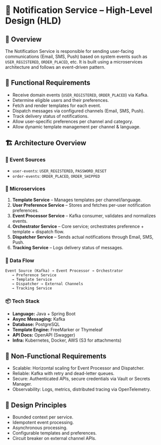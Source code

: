 
# 📐 Notification Service – High-Level Design (HLD)

## 🧭 Overview
The Notification Service is responsible for sending user-facing communications (Email, SMS, Push) based on system events such as `USER_REGISTERED`, `ORDER_PLACED`, etc. It is built using a microservices architecture and follows an event-driven pattern.

## 🎯 Functional Requirements
- Receive domain events (`USER_REGISTERED`, `ORDER_PLACED`) via Kafka.
- Determine eligible users and their preferences.
- Fetch and render templates for each event.
- Dispatch messages via configured channels (Email, SMS, Push).
- Track delivery status of notifications.
- Allow user-specific preferences per channel and category.
- Allow dynamic template management per channel & language.

## 🏗️ Architecture Overview

### 🔌 Event Sources
- `user-events`: `USER_REGISTERED`, `PASSWORD_RESET`
- `order-events`: `ORDER_PLACED`, `ORDER_SHIPPED`

### 🧩 Microservices
1. **Template Service** – Manages templates per channel/language.
2. **User Preference Service** – Stores and fetches per-user notification preferences.
3. **Event Processor Service** – Kafka consumer, validates and normalizes events.
4. **Orchestrator Service** – Core service; orchestrates preference + template + dispatch flow.
5. **Dispatcher Service** – Sends actual notifications through Email, SMS, Push.
6. **Tracking Service** – Logs delivery status of messages.

### 🔁 Data Flow

```plaintext
Event Source (Kafka) → Event Processor → Orchestrator
   → Preference Service
   → Template Service
   → Dispatcher → External Channels
   → Tracking Service
```

### 📦 Tech Stack
- **Language:** Java + Spring Boot
- **Async Messaging:** Kafka
- **Database:** PostgreSQL
- **Template Engine:** FreeMarker or Thymeleaf
- **API Docs:** OpenAPI (Swagger)
- **Infra:** Kubernetes, Docker, AWS (S3 for attachments)

## 🧱 Non-Functional Requirements
- Scalable: Horizontal scaling for Event Processor and Dispatcher.
- Reliable: Kafka with retry and dead-letter queues.
- Secure: Authenticated APIs, secure credentials via Vault or Secrets Manager.
- Observability: Logs, metrics, distributed tracing via OpenTelemetry.

## 🧠 Design Principles
- Bounded context per service.
- Idempotent event processing.
- Asynchronous processing.
- Configurable templates and preferences.
- Circuit breaker on external channel APIs.


